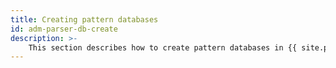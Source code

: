 ```yaml
---
title: Creating pattern databases
id: adm-parser-db-create
description: >-
    This section describes how to create pattern databases in {{ site.product.short_name }}.
---
```

